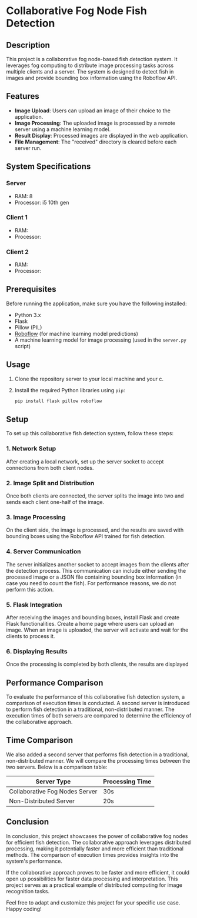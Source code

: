 # Collaborative Fog Node Fish Detection

## Description

This project is a collaborative fog node-based fish detection system. It leverages fog computing to distribute image processing tasks across multiple clients and a server. The system is designed to detect fish in images and provide bounding box information using the Roboflow API.

## Features

- **Image Upload**: Users can upload an image of their choice to the application.
- **Image Processing**: The uploaded image is processed by a remote server using a machine learning model.
- **Result Display**: Processed images are displayed in the web application.
- **File Management**: The "received" directory is cleared before each server run.
## System Specifications

### Server

- RAM: 8
- Processor: i5 10th gen

### Client 1

- RAM: 
- Processor:
### Client 2

- RAM: 
- Processor: 

## Prerequisites

Before running the application, make sure you have the following installed:

- Python 3.x
- Flask
- Pillow (PIL)
- [Roboflow](https://roboflow.com/) (for machine learning model predictions)
- A machine learning model for image processing (used in the `server.py` script)

## Usage

1. Clone the repository server to your local machine and your c.

2. Install the required Python libraries using `pip`:

   ```bash
   pip install flask pillow roboflow
   
## Setup

To set up this collaborative fish detection system, follow these steps:

### 1. Network Setup

After creating a local network, set up the server socket to accept connections from both client nodes.

### 2. Image Split and Distribution

Once both clients are connected, the server splits the image into two and sends each client one-half of the image.

### 3. Image Processing

On the client side, the image is processed, and the results are saved with bounding boxes using the Roboflow API trained for fish detection.

### 4. Server Communication

The server initializes another socket to accept images from the clients after the detection process. This communication can include either sending the processed image or a JSON file containing bounding box information (in case you need to count the fish). For performance reasons, we do not perform this action.

### 5. Flask Integration

After receiving the images and bounding boxes, install Flask and create Flask functionalities. Create a home page where users can upload an image. When an image is uploaded, the server will activate and wait for the clients to process it.

### 6. Displaying Results

Once the processing is completed by both clients, the results are displayed

## Performance Comparison

To evaluate the performance of this collaborative fish detection system, a comparison of execution times is conducted. A second server is introduced to perform fish detection in a traditional, non-distributed manner. The execution times of both servers are compared to determine the efficiency of the collaborative approach.

## Time Comparison

We also added a second server that performs fish detection in a traditional, non-distributed manner. We will compare the processing times between the two servers. Below is a comparison table:

| Server Type                    | Processing Time |
| ------------------------------ | --------------- |
| Collaborative Fog Nodes Server |30s              |
| Non-Distributed Server         |20s              |

## Conclusion

In conclusion, this project showcases the power of collaborative fog nodes for efficient fish detection. The collaborative approach leverages distributed processing, making it potentially faster and more efficient than traditional methods. The comparison of execution times provides insights into the system's performance.

If the collaborative approach proves to be faster and more efficient, it could open up possibilities for faster data processing and interpretation. This project serves as a practical example of distributed computing for image recognition tasks.

Feel free to adapt and customize this project for your specific use case. Happy coding!
